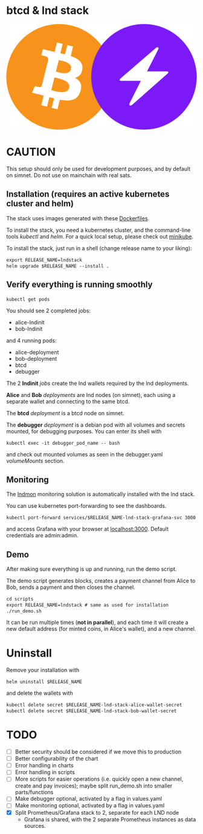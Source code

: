 # btcd & lnd stack

<img src="btcln.png">

# CAUTION
This setup should only be used for development purposes, and by default on simnet. Do not use on mainchain with real sats.

## Installation (requires an active kubernetes cluster and helm)
The stack uses images generated with these [Dockerfiles](https://github.com/orfeas0/lnd-stack-dockerfiles).

To install the stack, you need a kubernetes cluster, and the command-line tools _kubectl_ and _helm_. For a quick local setup, please check out [minikube](https://minikube.sigs.k8s.io/docs/).

To install the stack, just run in a shell (change release name to your liking):
```shell
export RELEASE_NAME=lndstack
helm upgrade $RELEASE_NAME --install .
```
## Verify everything is running smoothly

```
kubectl get pods
```
You should see 2 completed jobs:
- alice-lndinit
- bob-lndinit

and 4 running pods:
- alice-deployment
- bob-deployment
- btcd
- debugger

The 2 **lndinit** *jobs* create the lnd wallets required by the lnd deployments.

**Alice** and **Bob** *deployments* are lnd nodes (on simnet), each using a separate wallet and connecting to the same btcd.

The **btcd** *deployment* is a btcd node on simnet.

The **debugger** *deployment* is a debian pod with all volumes and secrets mounted, for debugging purposes. You can enter its shell with
```
kubectl exec -it debugger_pod_name -- bash
```
and check out mounted volumes as seen in the debugger.yaml *volumeMounts* section.

## Monitoring
The [lndmon](https://github.com/lightninglabs/lndmon) monitoring solution is automatically installed with the lnd stack.

You can use kubernetes port-forwarding to see the dashboards.
```
kubectl port-forward services/$RELEASE_NAME-lnd-stack-grafana-svc 3000
```
and access Grafana with your browser at [localhost:3000](localhost:3000). Default credentials are admin:admin.

## Demo

After making sure everything is up and running, run the demo script.

The demo script generates blocks, creates a payment channel from Alice to Bob, sends a payment and then closes the channel.

```
cd scripts
export RELEASE_NAME=lndstack # same as used for installation
./run_demo.sh
```
It can be run multiple times (**not in parallel**), and each time it will create a new default address (for minted coins, in Alice's wallet), and a new channel.

# Uninstall
Remove your installation with
```
helm uninstall $RELEASE_NAME
```
and delete the wallets with
```
kubectl delete secret $RELEASE_NAME-lnd-stack-alice-wallet-secret
kubectl delete secret $RELEASE_NAME-lnd-stack-bob-wallet-secret
```

# TODO
- [ ] Better security should be considered if we move this to production
- [ ] Better configurability of the chart
- [ ] Error handling in charts
- [ ] Error handling in scripts
- [ ] More scripts for easier operations (i.e. quickly open a new channel, create and pay invoices); maybe split run_demo.sh into smaller parts/functions
- [ ] Make debugger optional, activated by a flag in values.yaml
- [ ] Make monitoring optional, activated by a flag in values.yaml
- [x] Split Prometheus/Grafana stack to 2, separate for each LND node
    - Grafana is shared, with the 2 separate Prometheus instances as data sources.